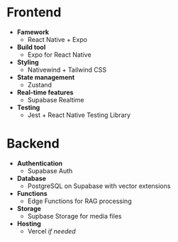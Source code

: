 # Frontend
- **Famework**
	- React Native + Expo
- **Build tool**
	- Expo for React Native
- **Styling**
	- Nativewind + Tailwind CSS
- **State management**
	- Zustand
- **Real-time features**
	- Supabase Realtime
- **Testing**
	- Jest + React Native Testing Library

# Backend
- **Authentication**
	- Supabase Auth
- **Database**
	- PostgreSQL on Supabase with vector extensions
- **Functions**
	- Edge Functions for RAG processing
- **Storage**
	- Supbase Storage for media files
- **Hosting**
	- Vercel _if needed_


